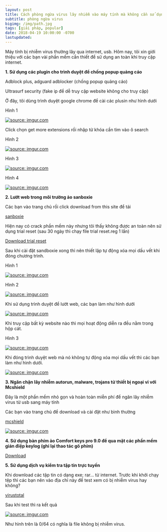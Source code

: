 ```yaml
---
layout: post
title: Cách phòng ngừa virus lây nhiễm vào máy tính mà không cần sử dụng trình diệt virus
subtitle: phòng ngừa virus
bigimg: /img/path.jpg
tags: [giải pháp, popular]
date: 2018-04-19 10:00:00 -0700
lastupdated: 
---
```


Máy tính bị nhiễm virus thường lây qua internet, usb. Hôm nay, tôi xin giới thiệu với các bạn vài phần mềm cần thiết để sử dụng an toàn khi truy cập internet.

**1.	Sử dụng các plugin cho trình duyệt để chống popup quảng cáo**

Adblock plus, adguard adblocker (chống popup quảng cáo)

Ultrasurf security (fake ip để dễ truy cập website không cho truy cập)

Ở đây, tôi dùng trình duyệt google chrome để cài các plusin như hình dưới

Hình 1

<a href="https://imgur.com/wPFKpFD"><img src="https://i.imgur.com/wPFKpFD.png" title="source: imgur.com" /></a>

Click chọn get more extensions rồi nhập từ khóa cần tìm vào ô search

Hình 2

<a href="https://imgur.com/AA96xix"><img src="https://i.imgur.com/AA96xix.png" title="source: imgur.com" /></a>

Hình 3

<a href="https://imgur.com/UHmrfWf"><img src="https://i.imgur.com/UHmrfWf.png" title="source: imgur.com" /></a>

Hình 4

<a href="https://imgur.com/SnRa6ba"><img src="https://i.imgur.com/SnRa6ba.png" title="source: imgur.com" /></a>

**2.	Lướt web trong môi trường ảo sanboxie**

Các bạn vào trang chủ rồi click download from this site để tải

[sanboxie]( https://www.sandboxie.com/DownloadSandboxie)

Hiện nay có crack phần mềm này nhưng tôi thấy không được an toàn nên sử dụng trial reset (sau 30 ngày thì chạy file trial reset.reg 1 lần)

[Download trial reset](https://app.box.com/s/1w7juq19yanhvudeml0a5k30w7va28wp)

Sau khi cài đặt sandboxie xong thì nên thiết lập tự động xóa mọi dấu vết khi đóng chương trình.

Hình 1

<a href="https://imgur.com/kmccyde"><img src="https://i.imgur.com/kmccyde.png" title="source: imgur.com" /></a>

Hình 2

<a href="https://imgur.com/wi1qEAl"><img src="https://i.imgur.com/wi1qEAl.png" title="source: imgur.com" /></a>

Khi sử dụng trình duyệt để lướt web, các bạn làm như hình dưới

<a href="https://imgur.com/TNg6RUW"><img src="https://i.imgur.com/TNg6RUW.png" title="source: imgur.com" /></a>

Khi truy cập bất kỳ website nào thì mọi hoạt động diễn ra đều nằm trong hộp cát.

Hình 3

<a href="https://imgur.com/YytL9TP"><img src="https://i.imgur.com/YytL9TP.png" title="source: imgur.com" /></a>

Khi đóng trình duyệt web mà nó không tự động xóa mọi dấu vết thì các bạn làm như hình dưới.

<a href="https://imgur.com/FUBkabV"><img src="https://i.imgur.com/FUBkabV.png" title="source: imgur.com" /></a>

**3.	Ngăn chặn lây nhiễm autorun, malware, trojans từ thiết bị ngoại vi với Mcshield**

Đây là một phần mềm nhỏ gọn và hoàn toàn miễn phí để ngăn lây nhiễm virus từ usb sang máy tính

Các bạn vào trang chủ để download và cài đặt như bình thường

[mcshield]( http://www.mcshield.net/download.html)

<a href="https://imgur.com/qH4O8EQ"><img src="https://i.imgur.com/qH4O8EQ.png" title="source: imgur.com" /></a>

**4.	Sử dụng bàn phím ảo Comfort keys pro 9.0 để qua mặt các phần mềm gián điệp keylog (ghi lại thao tác gõ phím)**

[Download](https://app.box.com/s/0l4siy1pywpnhzqerhi5ggslug7k14gz)

**5.	Sử dụng dịch vụ kiểm tra tập tin trực tuyến**

Khi download các tập tin có dạng exe; rar... từ internet. Trước khi khởi chạy tệp thì các bạn nên vào địa chỉ này để test xem có bị nhiễm virus hay không?

[virustotal](https://www.virustotal.com)

Sau khi test thì ra kết quả

<a href="https://imgur.com/kmLqnW3"><img src="https://i.imgur.com/kmLqnW3.png" title="source: imgur.com" /></a>

Như hình trên là 0/64 có nghĩa là file không bị nhiễm virus.

<div id="fb-root"></div>
<script>(function(d, s, id) {
  var js, fjs = d.getElementsByTagName(s)[0];
  if (d.getElementById(id)) return;
  js = d.createElement(s); js.id = id;
  js.src = 'https://connect.facebook.net/vi_VN/sdk.js#xfbml=1&version=v2.12';
  fjs.parentNode.insertBefore(js, fjs);
}(document, 'script', 'facebook-jssdk'));</script>

<div class="fb-comments" data-href="https://github.com/tha1982/tha1982.github.io/edit/master/_posts/2018-04-19-use-computer.md" data-numposts="5"></div>
